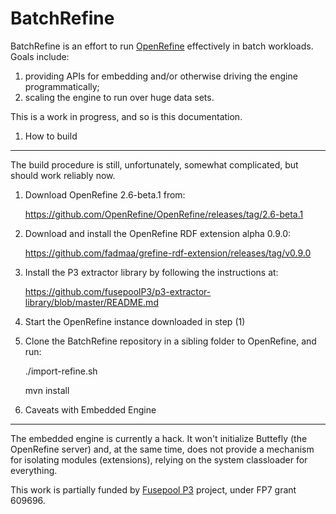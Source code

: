 BatchRefine
===========

BatchRefine is an effort to run  [OpenRefine](http://openrefine.org) effectively in batch workloads. Goals include:

1. providing APIs for embedding and/or otherwise driving the engine programmatically;
2. scaling the engine to run over huge data sets. 

This is a work in progress, and so is this documentation.

1. How to build
---------------
The build procedure is still, unfortunately, somewhat complicated, but should work reliably now.

1. Download OpenRefine 2.6-beta.1 from:

   https://github.com/OpenRefine/OpenRefine/releases/tag/2.6-beta.1

2. Download and install the OpenRefine RDF extension alpha 0.9.0:

   https://github.com/fadmaa/grefine-rdf-extension/releases/tag/v0.9.0

3. Install the P3 extractor library by following the instructions at:

   https://github.com/fusepoolP3/p3-extractor-library/blob/master/README.md

4. Start the OpenRefine instance downloaded in step (1)

5. Clone the BatchRefine repository in a sibling folder to OpenRefine, and run:
   
   ./import-refine.sh

   mvn install

2. Caveats with Embedded Engine
-------------------------------
The embedded engine is currently a hack. It won't initialize Buttefly (the OpenRefine server) and, at the same time, does not provide a mechanism for isolating modules (extensions), relying on the system classloader for everything. 

This work is partially funded by [Fusepool P3](http://www.fusepool.eu/p3) project, under FP7 grant 609696.

